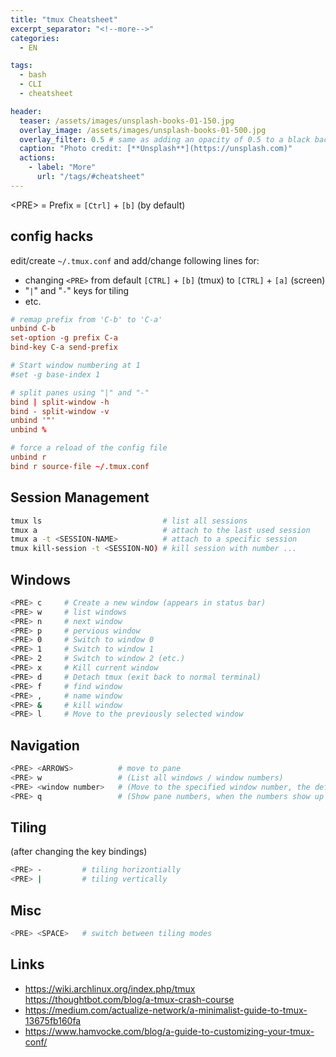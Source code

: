 ```yaml
---
title: "tmux Cheatsheet"
excerpt_separator: "<!--more-->"
categories:
  - EN

tags:
  - bash
  - CLI
  - cheatsheet

header:
  teaser: /assets/images/unsplash-books-01-150.jpg
  overlay_image: /assets/images/unsplash-books-01-500.jpg
  overlay_filter: 0.5 # same as adding an opacity of 0.5 to a black background
  caption: "Photo credit: [**Unsplash**](https://unsplash.com)"
  actions:
    - label: "More"
      url: "/tags/#cheatsheet"
---
```

<!--more-->

\<PRE\> = Prefix = `[Ctrl]` + `[b]` (by default)

## config hacks
edit/create `~/.tmux.conf` and add/change following lines for:
* changing `<PRE>` from default `[CTRL]` + `[b]` (tmux) to `[CTRL]` + `[a]` (screen)
* "`|`" and "`-`" keys for tiling 
* etc.

```conf
# remap prefix from 'C-b' to 'C-a'
unbind C-b
set-option -g prefix C-a
bind-key C-a send-prefix

# Start window numbering at 1
#set -g base-index 1

# split panes using "|" and "-"
bind | split-window -h
bind - split-window -v
unbind '"'
unbind %

# force a reload of the config file
unbind r
bind r source-file ~/.tmux.conf
```

## Session Management
```bash
tmux ls                           # list all sessions
tmux a                            # attach to the last used session
tmux a -t <SESSION-NAME>          # attach to a specific session
tmux kill-session -t <SESSION-NO) # kill session with number ...
```


## Windows
```bash
<PRE> c     # Create a new window (appears in status bar)
<PRE> w     # list windows
<PRE> n     # next window
<PRE> p     # pervious window 
<PRE> 0     # Switch to window 0
<PRE> 1     # Switch to window 1
<PRE> 2     # Switch to window 2 (etc.)
<PRE> x     # Kill current window
<PRE> d     # Detach tmux (exit back to normal terminal)
<PRE> f     # find window
<PRE> ,     # name window
<PRE> &     # kill window
<PRE> l     # Move to the previously selected window
```

## Navigation
```bash
<PRE> <ARROWS>          # move to pane
<PRE> w                 # (List all windows / window numbers)
<PRE> <window number>   # (Move to the specified window number, the default bindings are from 0 – 9)
<PRE> q                 # (Show pane numbers, when the numbers show up type the key to goto that pane)
```


## Tiling
(after changing the key bindings)
```bash
<PRE> -         # tiling horizontially
<PRE> |         # tiling vertically
```


## Misc
```bash
<PRE> <SPACE>   # switch between tiling modes
```


## Links
* https://wiki.archlinux.org/index.php/tmux
https://thoughtbot.com/blog/a-tmux-crash-course
* https://medium.com/actualize-network/a-minimalist-guide-to-tmux-13675fb160fa
* https://www.hamvocke.com/blog/a-guide-to-customizing-your-tmux-conf/
